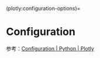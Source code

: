 (plotly:configuration-options)=
# Configuration

参考：[Configuration | Python | Plotly](https://plotly.com/python/configuration-options/)